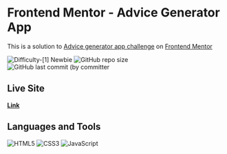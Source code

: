 # Frontend Mentor - Advice Generator App
This is a solution 
to [Advice generator app challenge](https://www.frontendmentor.io/challenges/advice-generator-app-QdUG-13db)
on [Frontend Mentor](https://www.frontendmentor.io)

![Difficulty-[1] Newbie](<https://img.shields.io/badge/Difficulty-[2] Junior-3CB371?style=for-the-badge>)
![GitHub repo size](<https://img.shields.io/github/repo-size/I-antiva-I/AdviceGeneratorApp?label=Repo size&style=for-the-badge>)
![GitHub last commit (by committer](<https://img.shields.io/github/last-commit/I-antiva-I/AdviceGeneratorApp?label=Last commit&style=for-the-badge>)

## Live Site
[**Link**](https://i-antiva-i.github.io/AdviceGeneratorApp)

## Languages and Tools
![HTML5](https://img.shields.io/badge/HTML5-E34F26?style=for-the-badge&logo=html5&logoColor=white)
![CSS3](https://img.shields.io/badge/CSS3-1572B6?style=for-the-badge&logo=css3&logoColor=white)
![JavaScript](https://img.shields.io/badge/JavaScript-424242?style=for-the-badge&logo=javascript&logoColor=F7DF1E)
